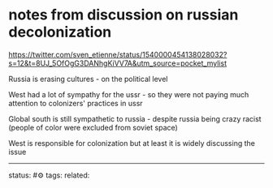 # notes from discussion on russian decolonization
https://twitter.com/sven_etienne/status/1540000454138028032?s=12&t=8UJ_5OfOgG3DANhgKiVV7A&utm_source=pocket_mylist

Russia is erasing cultures - on the political level

West had a lot of sympathy for the ussr - so they were not paying much attention to colonizers' practices in ussr

Global south is still sympathetic to russia - despite russia being crazy racist (people of color were excluded from soviet space)

West is responsible for colonization but at least it is widely discussing the issue


---
status: #⚙️ 
tags: 
related: 
